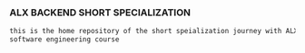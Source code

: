 ### ALX BACKEND SHORT SPECIALIZATION

```bash
this is the home repository of the short speialization journey with ALX 
software engineering course
```